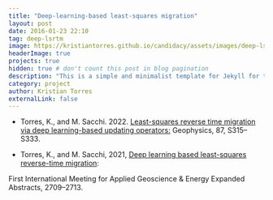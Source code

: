 ```yaml
---
title: "Deep-learning-based least-squares migration"
layout: post
date: 2016-01-23 22:10
tag: deep-lsrtm
image: https://kristiantorres.github.io/candidacy/assets/images/deep-lsrtm_image2.png
headerImage: true
projects: true
hidden: true # don't count this post in blog pagination
description: "This is a simple and minimalist template for Jekyll for those who likes to eat noodles."
category: project
author: Kristian Torres
externalLink: false
---
```


* <p>Torres, K., and M. Sacchi. 2022. <a href="../assets/papers/Torres_Deep-LSRTM_2022.pdf" target="_blank">Least-squares reverse time migration via deep learning-based updating operators:</a> Geophysics, 87, S315–S333.</p>

* <p>Torres, K., and M. Sacchi, 2021, <a href="../assets/papers/SEG_2021_Kristian.pdf" target="_blank">Deep learning based least-squares reverse-time migration</a>:
First International Meeting for Applied Geoscience & Energy Expanded Abstracts, 2709–2713.
